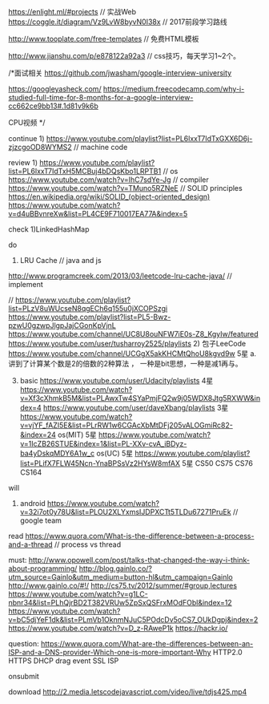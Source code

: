 https://enlight.ml/#projects  // 实战Web
https://coggle.it/diagram/Vz9LvW8byvN0I38x  // 2017前段学习路线


http://www.tooplate.com/free-templates  // 免费HTML模板


http://www.jianshu.com/p/e878122a92a3   // css技巧，每天学习1~2个。



/*面试相关
https://github.com/jwasham/google-interview-university  
 
https://googleyasheck.com/ 
https://medium.freecodecamp.com/why-i-studied-full-time-for-8-months-for-a-google-interview-cc662ce9bb13#.1d81v9k6b  


CPU视频
*/

continue
1)
https://www.youtube.com/playlist?list=PL6lxxT7IdTxGXX6D6j-zjzcgoOD8WYMS2  // machine code



review
1)
https://www.youtube.com/playlist?list=PL6lxxT7IdTxH5MCBuj4bDQsKbo1LRPTB1  // os
https://www.youtube.com/watch?v=IhC7sdYe-Jg // compiler
https://www.youtube.com/watch?v=TMuno5RZNeE  // SOLID  principles
https://en.wikipedia.org/wiki/SOLID_(object-oriented_design)
https://www.youtube.com/watch?v=d4uBBvnreXw&list=PL4CE9F710017EA77A&index=5

check
1)LinkedHashMap

do
1) LRU Cache     // java and js

http://www.programcreek.com/2013/03/leetcode-lru-cache-java/    // implement

// https://www.youtube.com/playlist?list=PLzV8uWUcseN8qgECh6q155u0jXCOPSzgi
https://www.youtube.com/playlist?list=PL5-Bwz-pzwU0gzwpJlgpJajCGonKpVjnL
https://www.youtube.com/channel/UC8U8ouNFW7iE0s-Z8_KgyIw/featured
https://www.youtube.com/user/tusharroy2525/playlists
2) 包子LeeCode
https://www.youtube.com/channel/UCGgX5akKHCMtQhoU8kgvd9w   5星
 a. 讲到了计算某个数是2的倍数的2种算法 ， 一种是bit思想，一种是减1再与。

3) basic
https://www.youtube.com/user/Udacity/playlists   4星
https://www.youtube.com/watch?v=Xf3cXhmkB5M&list=PLAwxTw4SYaPmjFQ2w9j05WDX8Jtg5RXWW&index=4
https://www.youtube.com/user/daveXbang/playlists  3星
https://www.youtube.com/watch?v=vjYF_fAZI5E&list=PLrRW1w6CGAcXbMtDFj205vALOGmiRc82-&index=24   os(MIT) 5星
https://www.youtube.com/watch?v=1IcZB26STUE&index=1&list=PL-XXv-cvA_iBDyz-ba4yDskqMDY6A1w_c    os(UC)    5星
https://www.youtube.com/playlist?list=PLifX7FLW45Ncn-YnaBPSsVz2HYsW8mfAX        5星  CS50 CS75 CS76 CS164

will
1) android
https://www.youtube.com/watch?v=32i7ot0y78U&list=PLOU2XLYxmsIJDPXCTt5TLDu67271PruEk  // google team

read
https://www.quora.com/What-is-the-difference-between-a-process-and-a-thread   //  process vs thread

must:
http://www.opowell.com/post/talks-that-changed-the-way-i-think-about-programming/
http://blog.gainlo.co/?utm_source=Gainlo&utm_medium=button-hl&utm_campaign=Gainlo
http://www.gainlo.co/#!/
http://cs75.tv/2012/summer/#group,lectures
https://www.youtube.com/watch?v=g1LC-nbnr34&list=PLhQjrBD2T382VRUw5ZpSxQSFrxMOdFObl&index=12
https://www.youtube.com/watch?v=bC5djYeF1dk&list=PLmVb1OknmNJuC5POdcDv5oCS7_OUkDgpj&index=2
https://www.youtube.com/watch?v=D_z-RAweP1k
https://hackr.io/

question:
https://www.quora.com/What-are-the-differences-between-an-ISP-and-a-DNS-provider-Which-one-is-more-important-Why
HTTP2.0
HTTPS
DHCP
drag event
SSL
ISP

onsubmit

download
http://2.media.letscodejavascript.com/video/live/tdjs425.mp4






